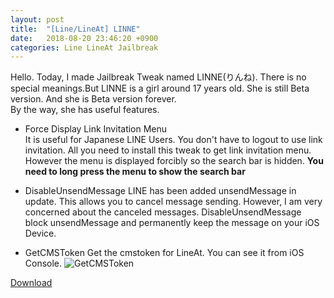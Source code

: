 ```yaml
---
layout: post
title:  "[Line/LineAt] LINNE"
date:   2018-08-20 23:46:20 +0900
categories: Line LineAt Jailbreak
---
```

Hello. Today, I made Jailbreak Tweak named LINNE(りんね). There is no special meanings.But LINNE is a girl around 17 years old. She is still Beta version. And she is Beta version forever.  
By the way, she has useful features.

- Force Display Link Invitation Menu  
It is useful for Japanese LINE Users. You don't have to logout to use link invitation. All you need to install this tweak to get link invitation menu. However the menu is displayed forcibly so the search bar is hidden. **You need to long press the menu to show the search bar**

- DisableUnsendMessage
LINE has been added unsendMessage in update. This allows you to cancel message sending. However, I am very concerned about the canceled messages. DisableUnsendMessage block unsendMessage and permanently keep the message on your iOS Device.

- GetCMSToken
Get the cmstoken for LineAt. You can see it from iOS Console.
![GetCMSToken](https://user-images.githubusercontent.com/16555696/44349439-fdeea700-a4d7-11e8-9a5e-7bc87cef259c.png)


[Download](https://github.com/k0tayan/k0tayan.github.io/raw/master/_files/com.kotayan.linne_0.0.2_iphoneos-arm.deb)
